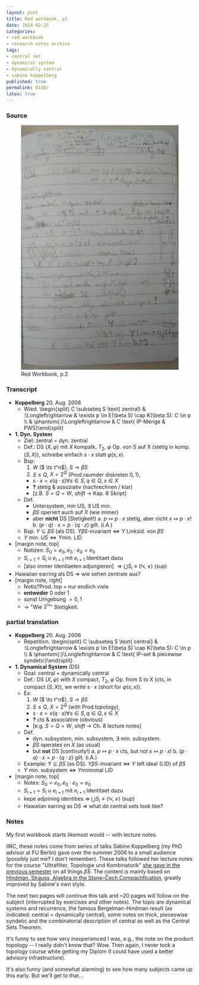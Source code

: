 ```yaml
---
layout: post
title: Red workbook, p2
date: 2014-02-25
categories:
- red workbook
- research notes archive
tags:
- central set
- dynamical system
- dynamically central
- sabine koppelberg
published: true
permalink: 0148/
latex: true
---
```


### Source


<figure>
  <a href="/assets/2014/red_workbook-p2.jpg">
    <img alt="red workbook, p2" src="/assets/2014/red_workbook-p2.jpg"/>
  </a>
  <figcaption>
    Red Workbook, p.2
  </figcaption>
</figure>

### Transcript

*   **Koppelberg** 20\. Aug. 2006
    *   Wied. \begin{split} C \subseteq S \text{ zentral} & :\Longleftrightarrow & \exists p \in E(\beta S) \cap K(\beta S): C \in p \\\\ & \phantom{:}\Longleftrightarrow & C \text{ IP-Menge & PWS}\end{split}
*   **1\. Dyn. System**
    *   Ziel: zentral = dyn. zentral
    *   Def.: DS $(X,\varphi)$ mit $X$ kompatk, $T_ 2$, $\varphi$ Op. von S auf X (stetig in komp. $(S,X)$), schreibe einfach $s\cdot x$ statt $\varphi(s,x)$.
    *   Bsp:
        1.  $W$ ($ \to t^n$), $S \to \beta S$
        2.  $S\leq Q$, $X=2^Q$ (Prod.raumder diskreten ${0,1}$),
        *   $s\cdot x = x (q\cdot s) \forall s \in S, q\in Q, x\in X$
        *   **?** stetig & assoziativ (nachrechnen / klar)
        *   [z.B. $S=Q=W$, $shift$ -> Kap. 8 Skript]
    *   Def.
        *   Untersystem, min US, $\exists$ US min.
        *   $\beta S$ operiert auch auf $X$ (wie immer)
        *   aber **nicht** DS [Stetigkeit!)
             a. $p\mapsto p \cdot x$ stetig, aber nicht $x \mapsto p \cdot x$!
             b. $(p \cdot q) \cdot x = p \cdot (q \cdot z)$ gilt. (i.A.)
    *   Bsp. $Y\subseteq \beta S$ (als DS). $Y \beta S\text{-invariant} \Leftrightarrow Y \text{ Linksid. von } \beta S$
    *   $Y \text{ min. } US \Leftrightarrow Y \text{min. LID}$
*   [margin note, top]
    *   Notizen: $S_ 0={e_ 0}, e_ 0 \cdot e_ 0 = e_ 0$
    *   $S_ {i+1} = S_ i \cup {e_ {i+1}}$ mit $e_ {i+1}$ Identitaet dazu
    *   [also immer Idenitaeten adjungieren] $\Rightarrow \bigcup S_ i \equiv (\mathbb{N}, \vee)$ (sup)
*   Hawaiian earring als DS => wie sehen zentrale aus?
*   [margin note, right]
    *   Notiz?Prod. top = nur endlich viele
    *   **entweder** 0 oder 1
    *   sonst Umgebung $= {0,1}$
    *   -> "Wie $2^{\mathbb{N}}$" Stetigkeit.

### partial translation

*   **Koppelberg** 20\. Aug. 2006
    *   Repetition. \begin{split} C \subseteq S \text{ central} & :\Longleftrightarrow & \exists p \in E(\beta S) \cap K(\beta S): C \in p \\\\ & \phantom{:}\Longleftrightarrow & C \text{ IP-set & piecewise syndetic}\end{split}
*   **1\. Dynamical System** (DS)
    *   Goal: central = dynamically central
    *   Def.: DS $(X,\varphi)$ with $X$ compact, $T_ 2$, $\varphi$ Op. from S to X (cts, in compact $(S,X)$), we write $s\cdot x$ (short for $\varphi(s,x)$).
    *   Ex:
        1.  $W$ ($ \to t^n$), $S \to \beta S$
        2.  $S\leq Q$, $X=2^Q$ (with Prod.topology),
        *   $s\cdot x = x (q\cdot s) \forall s \in S, q\in Q, x\in X$
        *   **?** cts & associative (obvious)
        *   [e.g. $S=Q=W$, $shift$ -> Ch. 8 lecture notes]
    *   Def.
        *   dyn. subsystem, min. subsystem, $\exists$ min. subsystem.
        *   $\beta S$ operates on $X$ (as usual)
        *   but **not** DS [continuity!)
             a. $p\mapsto p \cdot x$ cts, but not $x \mapsto p \cdot x$!
             b. $(p \cdot q) \cdot x = p \cdot (q \cdot z)$ gilt. (i.A.)
    *   Example: $Y\subseteq \beta S$ (as DS). $Y \beta S\text{-invariant} \Leftrightarrow Y \text{ left ideal (LID) of } \beta S$
    *   $Y \text{ min. subsystem} \Leftrightarrow Y \text{mininmal LID}$
*   [margin note, top]
    *   Notes: $S_ 0={e_ 0}, e_ 0 \cdot e_ 0 = e_ 0$
    *   $S_ {i+1} = S_ i \cup {e_ {i+1}}$ mit $e_ {i+1}$ Identitaet dazu
    *   kepe adjoining identities => $\bigcup S_ i \equiv (\mathbb{N}, \vee)$ (sup)
    *   Hawaiian earring as DS => what do central sets look like?

### Notes

My first workbook starts likemost would -- with lecture notes.

IIRC, these notes come from series of talks Sabine Koppelberg (my PhD advisor at FU Berlin) gave over the summer 2006 to a small audience (possibly just me? I don't remember). These talks followed her lecture notes for the course "Ultrafilter, Topologie und Kombinatorik" [she gave in the previous semester](https://www.mi.fu-berlin.de/kvv/lecturer.htm?id=318) on all things $\beta S$. The content is mainly based on [Hindman, Strauss, Algebra in the Stone–Čech Compactification](http://www.degruyter.com/view/product/47147), greatly improved by Sabine's own style.

The next two pages will continue this talk and ~20 pages will follow on the subject (interrupted by exercises and other notes). The topic are dynamical systems and recurrence, the famous Bergelman-Hindman result (as indicated: central = dynamically central), some notes on thick, pieceswise syndetic and the combinatorial description of central as well as the Central Sets Theorem.

It's funny to see how very inexperienced I was, e.g., the note on the product topology -- I really didn't know that? Wow. Then again, I never took a topology course while getting my Diplom (I could have used a better advisory infrastructure).

It's also funny (and somewhat alarming) to see how many subjects came up this early. But we'll get to that...
